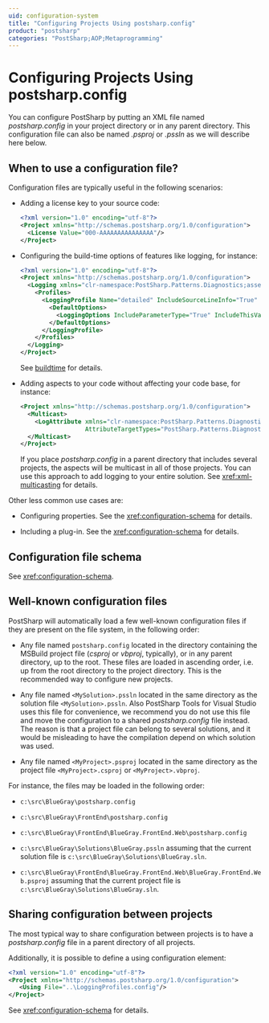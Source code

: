 ```yaml
---
uid: configuration-system
title: "Configuring Projects Using postsharp.config"
product: "postsharp"
categories: "PostSharp;AOP;Metaprogramming"
---
```

# Configuring Projects Using postsharp.config

You can configure PostSharp by putting an XML file named *postsharp.config* in your project directory or in any parent directory. This configuration file can also be named *<YourProject>.psproj* or *<YourProject>.pssln* as we will describe here below. 


## When to use a configuration file?

Configuration files are typically useful in the following scenarios:

* Adding a license key to your source code:
    ```xml
    <?xml version="1.0" encoding="utf-8"?>
    <Project xmlns="http://schemas.postsharp.org/1.0/configuration">
      <License Value="000-AAAAAAAAAAAAAAA"/>
    </Project>
    ```


* Configuring the build-time options of features like logging, for instance:
    ```xml
    <?xml version="1.0" encoding="utf-8"?>
    <Project xmlns="http://schemas.postsharp.org/1.0/configuration">
      <Logging xmlns="clr-namespace:PostSharp.Patterns.Diagnostics;assembly:PostSharp.Patterns.Diagnostics">
        <Profiles>
          <LoggingProfile Name="detailed" IncludeSourceLineInfo="True" IncludeExecutionTime="True" IncludeAwaitedTask="True">
            <DefaultOptions>
              <LoggingOptions IncludeParameterType="True" IncludeThisValue="True"/>
            </DefaultOptions>
          </LoggingProfile>
        </Profiles>
      </Logging>
    </Project>
    ```

    See [buildtime](xref:logging-customizing#editing-a-build-time-configuration) for details. 

* Adding aspects to your code without affecting your code base, for instance:
    ```xml
    <Project xmlns="http://schemas.postsharp.org/1.0/configuration">
      <Multicast>
        <LogAttribute xmlns="clr-namespace:PostSharp.Patterns.Diagnostics;assembly:PostSharp.Patterns.Diagnostics"
                      AttributeTargetTypes="PostSharp.Patterns.Diagnostics.Tests.NLog.Person" />
      </Multicast>
    </Project>
    ```

    If you place *postsharp.config* in a parent directory that includes several projects, the aspects will be multicast in all of those projects. You can use this approach to add logging to your entire solution. 
    See <xref:xml-multicasting> for details. 

Other less common use cases are:

* Configuring properties. See the <xref:configuration-schema> for details. 

* Including a plug-in. See the <xref:configuration-schema> for details. 


## Configuration file schema

See <xref:configuration-schema>. 


## Well-known configuration files

PostSharp will automatically load a few well-known configuration files if they are present on the file system, in the following order:

* Any file named `postsharp.config` located in the directory containing the MSBuild project file (*csproj* or *vbproj*, typically), or in any parent directory, up to the root. These files are loaded in ascending order, i.e. up from the root directory to the project directory. This is the recommended way to configure new projects. 

* Any file named `<MySolution>.pssln` located in the same directory as the solution file `<MySolution>.pssln`. Also PostSharp Tools for Visual Studio uses this file for convenience, we recommend you do not use this file and move the configuration to a shared *postsharp.config* file instead. The reason is that a project file can belong to several solutions, and it would be misleading to have the compilation depend on which solution was used. 

* Any file named `<MyProject>.psproj` located in the same directory as the project file `<MyProject>.csproj` or `<MyProject>.vbproj`. 

For instance, the files may be loaded in the following order:

* `c:\src\BlueGray\postsharp.config`
* `c:\src\BlueGray\FrontEnd\postsharp.config`
* `c:\src\BlueGray\FrontEnd\BlueGray.FrontEnd.Web\postsharp.config`
* `c:\src\BlueGray\Solutions\BlueGray.pssln` assuming that the current solution file is `c:\src\BlueGray\Solutions\BlueGray.sln`. 

* `c:\src\BlueGray\FrontEnd\BlueGray.FrontEnd.Web\BlueGray.FrontEnd.Web.psproj` assuming that the current project file is `c:\src\BlueGray\Solutions\BlueGray.sln`. 


## Sharing configuration between projects

The most typical way to share configuration between projects is to have a *postsharp.config* file in a parent directory of all projects. 

Additionally, it is possible to define a using configuration element: 

```xml
<?xml version="1.0" encoding="utf-8"?>
<Project xmlns="http://schemas.postsharp.org/1.0/configuration">
   <Using File="..\LoggingProfiles.config"/>
</Project>
```

See <xref:configuration-schema> for details.
